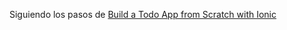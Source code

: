 Siguiendo los pasos de [Build a Todo App from Scratch with Ionic](https://www.joshmorony.com/build-a-todo-app-from-scratch-with-ionic-2-video-tutorial/)
